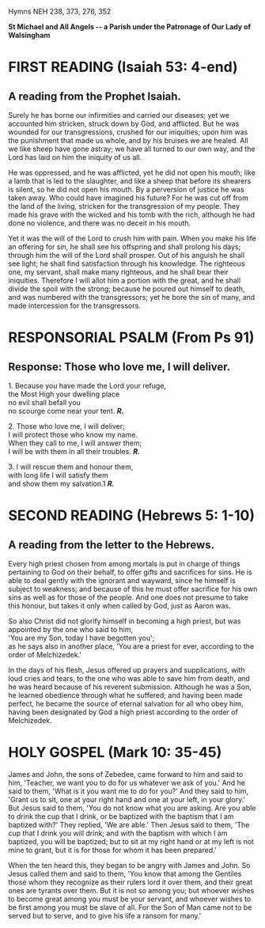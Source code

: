 Hymns NEH 238, 373, 276, 352

**St Michael and All Angels -- a Parish under the Patronage of Our Lady
of Walsingham**

# FIRST READING (Isaiah 53: 4-end)

## A reading from the Prophet Isaiah.

Surely he has borne our infirmities and carried our diseases; yet we
accounted him stricken, struck down by God, and afflicted. But he was
wounded for our transgressions, crushed for our iniquities; upon him was
the punishment that made us whole, and by his bruises we are healed. All
we like sheep have gone astray; we have all turned to our own way, and
the Lord has laid on him the iniquity of us all.

He was oppressed, and he was afflicted, yet he did not open his mouth;
like a lamb that is led to the slaughter, and like a sheep that before
its shearers is silent, so he did not open his mouth. By a perversion of
justice he was taken away. Who could have imagined his future? For he
was cut off from the land of the living, stricken for the transgression
of my people. They made his grave with the wicked and his tomb with the
rich, although he had done no violence, and there was no deceit in
his mouth.

Yet it was the will of the Lord to crush him with pain. When you make
his life an offering for sin, he shall see his offspring and shall
prolong his days; through him the will of the Lord shall prosper. Out of
his anguish he shall see light; he shall find satisfaction through his
knowledge. The righteous one, my servant, shall make many righteous, and
he shall bear their iniquities. Therefore I will allot him a portion
with the great, and he shall divide the spoil with the strong; because
he poured out himself to death, and was numbered with the transgressors;
yet he bore the sin of many, and made intercession for the
transgressors.

# RESPONSORIAL PSALM (From Ps 91)

## Response: Those who love me, I will deliver.

1\. Because you have made the Lord your refuge,\
the Most High your dwelling place\
no evil shall befall you\
no scourge come near your tent. ***R.***

2\. Those who love me, I will deliver;\
I will protect those who know my name.\
When they call to me, I will answer them;\
I will be with them in all their troubles. ***R.***

3\. I will rescue them and honour them,\
with long life I will satisfy them\
and show them my salvation.1 ***R.***

# SECOND READING (Hebrews 5: 1-10)

## A reading from the letter to the Hebrews.

Every high priest chosen from among mortals is put in charge of things
pertaining to God on their behalf, to offer gifts and sacrifices for
sins. He is able to deal gently with the ignorant and wayward, since he
himself is subject to weakness; and because of this he must offer
sacrifice for his own sins as well as for those of the people. And one
does not presume to take this honour, but takes it only when called by
God, just as Aaron was.

So also Christ did not glorify himself in becoming a high priest, but
was appointed by the one who said to him,\
'You are my Son, today I have begotten you';\
as he says also in another place, 'You are a priest for ever, according
to the order of Melchizedek.'

In the days of his flesh, Jesus offered up prayers and supplications,
with loud cries and tears, to the one who was able to save him from
death, and he was heard because of his reverent submission. Although he
was a Son, he learned obedience through what he suffered; and having
been made perfect, he became the source of eternal salvation for all who
obey him, having been designated by God a high priest according to the
order of Melchizedek.

# HOLY GOSPEL (Mark 10: 35-45)

James and John, the sons of Zebedee, came forward to him and said to
him, 'Teacher, we want you to do for us whatever we ask of you.' And he
said to them, 'What is it you want me to do for you?' And they said to
him, 'Grant us to sit, one at your right hand and one at your left, in
your glory.' But Jesus said to them, 'You do not know what you are
asking. Are you able to drink the cup that I drink, or be baptized with
the baptism that I am baptized with?' They replied, 'We are able.' Then
Jesus said to them, 'The cup that I drink you will drink; and with the
baptism with which I am baptized, you will be baptized; but to sit at my
right hand or at my left is not mine to grant, but it is for those for
whom it has been prepared.'

When the ten heard this, they began to be angry with James and John. So
Jesus called them and said to them, 'You know that among the Gentiles
those whom they recognize as their rulers lord it over them, and their
great ones are tyrants over them. But it is not so among you; but
whoever wishes to become great among you must be your servant, and
whoever wishes to be first among you must be slave of all. For the Son
of Man came not to be served but to serve, and to give his life a ransom
for many.'

